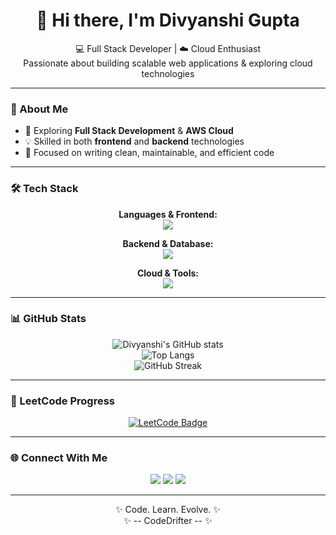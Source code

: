 <h1 align="center">👋 Hi there, I'm Divyanshi Gupta</h1>

<p align="center">
  💻 Full Stack Developer | ☁️ Cloud Enthusiast <br/>
  Passionate about building scalable web applications & exploring cloud technologies
</p>

---

### 🧠 About Me
- 🚀 Exploring **Full Stack Development** & **AWS Cloud**
- 💡 Skilled in both **frontend** and **backend** technologies  
- 🎯 Focused on writing clean, maintainable, and efficient code

---

### 🛠️ Tech Stack

<div align="center">

**Languages & Frontend:**  
<img src="https://skillicons.dev/icons?i=html,css,js,ts,react,nextjs,bootstrap,tailwind" />

**Backend & Database:**  
<img src="https://skillicons.dev/icons?i=nodejs,express,mongodb,java" />

**Cloud & Tools:**  
<img src="https://skillicons.dev/icons?i=aws,git,github,vscode,postman" />

</div>

---

### 📊 GitHub Stats

<div align="center">
  
![Divyanshi's GitHub stats](https://github-readme-stats.vercel.app/api?username=DivyanshiGupta-18&show_icons=true&theme=radical)  
![Top Langs](https://github-readme-stats.vercel.app/api/top-langs/?username=DivyanshiGupta-18&layout=compact&theme=radical)  
![GitHub Streak](https://streak-stats.demolab.com/?user=DivyanshiGupta-18&theme=radical)

</div>

---

### 🧩 LeetCode Progress

<div align="center">
  
[![LeetCode Badge](https://leetcard.jacoblin.cool/divyanshi_k?theme=dark&font=Roboto&ext=heatmap)](https://leetcode.com/u/divyanshi_k/)

</div>

---

### 🌐 Connect With Me

<div align="center">
  
<a href="mailto:guptadivyanshi756@gmail.com"><img src="https://img.shields.io/badge/Email-D14836?style=for-the-badge&logo=gmail&logoColor=white"/></a>
<a href="https://www.linkedin.com/in/divyanshi-gupta18/"><img src="https://img.shields.io/badge/LinkedIn-0077B5?style=for-the-badge&logo=linkedin&logoColor=white"/></a>
<a href="https://github.com/DivyanshiGupta-18"><img src="https://img.shields.io/badge/GitHub-100000?style=for-the-badge&logo=github&logoColor=white"/></a>

</div>

---

<div align="center">
  
✨ Code. Learn. Evolve. ✨  
✨ -- CodeDrifter -- ✨  

</div>
